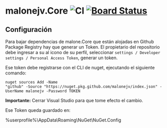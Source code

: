 # malonejv.Core ![CI](https://github.com/malonejv/malone.Core/workflows/CI/badge.svg) [![Board Status](https://dev.azure.com/malonejv/45380abc-bef3-4509-b48e-888a31ec7319/d930ffdc-a2ca-481d-92f8-0a4471d4ee97/_apis/work/boardbadge/afbda97e-fb6a-4941-99e1-06a950f80cdb)](https://dev.azure.com/malonejv/45380abc-bef3-4509-b48e-888a31ec7319/_boards/board/t/d930ffdc-a2ca-481d-92f8-0a4471d4ee97/Microsoft.RequirementCategory/)

## Configuración

Para bajar dependencias de malone.Core que están alojadas en Github Package Registry hay que generar un Token. El propietario del repositorio debe ingresar a su al icono de su perfil, seleccionar ```settings / Developer settings / Personal Access Token```, generar un token.

Ese token debe registrarse con el CLI de nuget, ejecutando el siguiente comando:

```
nuget sources Add -Name
"github" -Source "https://nuget.pkg.github.com/malonejv/index.json" -UserName malonejv -Password TOKEN
```

**Importante:** Cerrar Visual Studio para que tome efecto el cambio.

Ese Token queda guardado en:

%userprofile%\AppData\Roaming\NuGet\NuGet.Config
